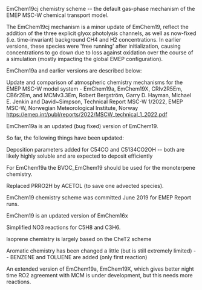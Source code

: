 EmChem19cj chemistry scheme -- the default gas-phase mechanism of the EMEP MSC-W chemical transport model.

The EmChem19cj mechanism is a minor update of EmChem19, reflect the addition of the three explicit
glyox photolysis channels, as well as now-fixed (i.e. time-invariant) background CH4 and H2 concentrations. 
In earlier versions, these species were 'free running' after initialization, causing concentrations to go down due to loss against
oxidation over the course of a simulation (mostly impacting the global EMEP configuration).

EmChem19a and earlier versions are described below:

  Update and comparison of atmospheric chemistry mechanisms for the EMEP MSC-W model system - EmChem19a, EmChem19X, CRIv2R5Em, CB6r2Em, and MCMv3.3Em,
  Robert Bergström, Garry D. Hayman, Michael E. Jenkin  and David~Simpson,
  Technical Report MSC-W 1/2022,
  EMEP MSC-W, Norwegian Meteorological Institute, Norway
  https://emep.int/publ/reports/2022/MSCW_technical_1_2022.pdf


EmChem19a is an updated (bug fixed) version of EmChem19.

So far, the following things have been updated:

Deposition parameters added for C54CO and C5134CO2OH -- both are likely
highly soluble and are expected to deposit efficiently

For EmChem19a the BVOC_EmChem19 should be used for the monoterpene
chemistry.

Replaced PRRO2H by ACETOL (to save one advected species).


EmChem19 chemistry scheme was committed June 2019 for EMEP Report runs.

EmChem19 is an updated version of EmChem16x

  Simplified NO3 reactions for C5H8 and C3H6.

  Isoprene chemistry is largely based on the CheT2 scheme 

  Aromatic chemistry has been changed a little (but is still extremely limited)
    -- BENZENE and TOLUENE are added (only first reaction)

An extended version of EmChem19a, EmChem19X, which gives better night
time RO2 agreement with MCM is under development, but this needs more
reactions.


